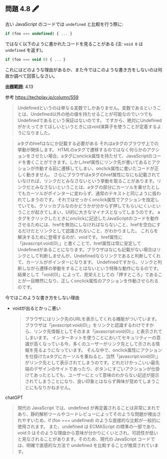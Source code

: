 ## 問題 4.8 🖋️

古い JavaScript のコードでは `undefined` と比較を行う際に:

```js
if (foo === undefined) { ... }
```

ではなく以下のように書かれたコードを見ることがある (注: `void 0` は `undefined` を返す)。

```js
if (foo === void 0) { ... }
```

これにはどのような理由があるか、また今ではこのような書き方をしないのは何故か調べて回答しなさい。

**出題範囲**: 4.13

参考
https://techplay.jp/column/559

> Undefinedというのは単なる変数でしかありません。変数であるということは、Undefined以外の他の値を持たせることが可能なのでいつでもUndefinedであるという保証はないのです。
> ですから、絶対にUndefinedがかえってきてほしいというときにはvoid演算子を使うことが定着するようになりました。

> aタグのhrefはなにか記載する必要がある
> それはaタグのブラウザ上での挙動が関係します。
> HTMLのaタグで遷移するのではなく何らかのアクションをさせたい場合、aタグにonclick属性を持たせて、JavaScriptのコードを書くことができます。しかしhref属性にリンク先が書いてあるとアクションが作動する前に遷移してしまい、onclick属性に書いたコードが正しく動きません。
> さらにブラウザはaタグのhref属性になにも記載されていなければ、リンクだとみなさないという挙動を取ることがあります。リンクだとみなさないということは、aタグの部分にカーソルを乗せたとしてもカーソルがポインターに変わらず、通常のテキストと同じように扱われてしまうのです。
> それではせっかくonclick属性でアクションを指定していても、クリッカブルなのかどうかが分からず押してもらいにくいということが起きてしまい、UI的に大きなマイナスとなってしまうのです。
> aタグをクリックしたときにonclickに記述したJavaScriptのコードを動作させるためには、hrefを無効にしなければならないこと、hrefを空白にするだけだとリンクとして認識されないこと、がわかりました。
> これらを解決するために登場するのが、voidです。
> href属性に「javascript:void(0);」と書くことで、href属性は常に安定してUndefinedがあることになります。ブラウザはなにも記載がない場合はリンクとして判断しませんが、Undefinedならリンクであると判断してくれて、カーソルがポインターになります。
> Undefinedですから、リンクと判断しながら遷移の挙動をすることはないという特殊な動作になるのです。
> 結果として「void(0)」によって、見栄えとしての「押すところ」であることが一目瞭然になり、正しくonclick属性のアクションを作動させられるのです。

今ではこのような書き方をしない理由

- voidが出るとかっこ悪い
  > ブラウザにはリンク先のURLを表示してくれる機能がついています。ブラウザは「javascript:void(0);」をリンクと認識するわけですから、リンク先情報としてそのまま「javascript:void(0);」と表示されてしまいます。
  > インターネットを使うことにおいてセキュリティーの意識が高くなっている今、多くのユーザーがリンク先として示される情報を見るようになっています。
  > そんな中で、onclick属性にアクションを仕掛けたaタグにカーソルを重ねると、当然「javascript:void(0);」がリンク先として表示されてしまうのです。どれだけかっこいい最先端のデザインのサイトであったり、ボタンにすごいアクションが仕掛けてあったとしても、ユーザーにとって意味のわからない記述が提示されてしまうことになり、良い印象とはならず興味が覚めてしまうことにもなりかねません。

chatGPT

> 現代の JavaScript では、undefined が再定義されることは非常にまれであり、静的解析ツールやコードレビューによってそのような問題が検出されやすいため、if (foo === undefined) のような直接的な比較が一般的に使用されます。
> また、undefined は ECMAScript の標準の一部であり、void 0 はそのような理由から意味が分かりにくいとされ、可読性が低いと見なされることがあります。そのため、現代の JavaScript コードでは、明確で直感的な方法で undefined を比較することが推奨されています。

